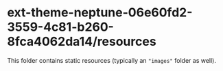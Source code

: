 # ext-theme-neptune-06e60fd2-3559-4c81-b260-8fca4062da14/resources

This folder contains static resources (typically an `"images"` folder as well).

